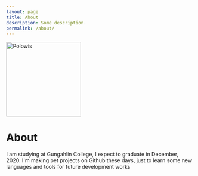 ```yaml
---
layout: page
title: About
description: Some description.
permalink: /about/
---
```


<img class="img-rounded" src="https://avatars0.githubusercontent.com/u/39208974?s=460&v=4" alt="Polowis" width="200">

# About

I am studying at Gungahlin College, I expect to graduate in December, 2020. I'm making pet projects on Github these days, just to learn some new languages and tools for future development works
